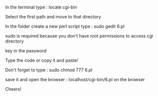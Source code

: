In the terminal type : locate cgi-bin

Select the first path and move to that directory

In the folder create a new perl script type : sudo gedit 6.pl

sudo is required because you don't have root permissions to access cgi directory

key in the password

Type the code or copy it and paste!

Don't forget to type : sudo chmod 777 6.pl

save it and open the browser : localhost/cgi-bin/6.pl on the browser

Cheers!
